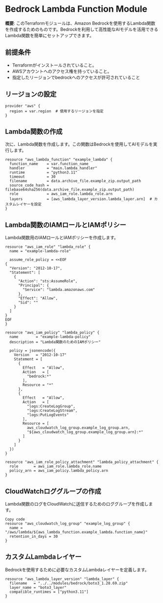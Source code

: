 # Bedrock Lambda Function Module

**概要**: このTerraformモジュールは、Amazon Bedrockを使用するLambda関数を作成するためのものです。Bedrockを利用して高性能なAIモデルを活用できるLambda関数を簡単にセットアップできます。

## 前提条件

- Terraformがインストールされていること。
- AWSアカウントへのアクセス権を持っていること。
- 指定したリージョンでbedrockへのアクセスが許可されていること

## リージョンの設定
```hcl
provider "aws" {
  region = var.region  # 使用するリージョンを指定
}
```
## Lambda関数の作成
次に、Lambda関数を作成します。この関数はBedrockを使用してAIモデルを実行します。

```hcl
resource "aws_lambda_function" "example_lambda" {
  function_name    = var.function_name
  handler          = "main.lambda_handler"
  runtime          = "python3.11"
  timeout          = 30
  filename         = data.archive_file.example_zip.output_path
  source_code_hash = filebase64sha256(data.archive_file.example_zip.output_path)
  role             = aws_iam_role.lambda_role.arn
  layers           = [aws_lambda_layer_version.lambda_layer.arn]  # カスタムレイヤーを設定
}
```

## Lambda関数のIAMロールとIAMポリシー
Lambda関数用のIAMロールとIAMポリシーを作成します。
```hcl
resource "aws_iam_role" "lambda_role" {
  name = "example-lambda-role"

  assume_role_policy = <<EOF
{
  "Version": "2012-10-17",
  "Statement": [
    {
      "Action": "sts:AssumeRole",
      "Principal": {
        "Service": "lambda.amazonaws.com"
      },
      "Effect": "Allow",
      "Sid": ""
    }
  ]
}
EOF
}

resource "aws_iam_policy" "lambda_policy" {
  name        = "example-lambda-policy"
  description = "Lambda関数のためのIAMポリシー"
  
  policy = jsonencode({
    Version   = "2012-10-17"
    Statement = [
      {
        Effect   = "Allow",
        Action   = [
          "bedrock:*"
        ],
        Resource = "*"
      },
      {
        Effect   = "Allow",
        Action   = [
          "logs:CreateLogGroup",
          "logs:CreateLogStream",
          "logs:PutLogEvents"
        ],
        Resource = [
          aws_cloudwatch_log_group.example_log_group.arn,
          "${aws_cloudwatch_log_group.example_log_group.arn}:*"
        ]
      }
    ]
  })
}

resource "aws_iam_role_policy_attachment" "lambda_policy_attachment" {
  role       = aws_iam_role.lambda_role.name
  policy_arn = aws_iam_policy.lambda_policy.arn
}
```
## CloudWatchロググループの作成
Lambda関数のログをCloudWatchに送信するためのロググループを作成します。

```hcl
Copy code
resource "aws_cloudwatch_log_group" "example_log_group" {
  name = "/aws/lambda/${aws_lambda_function.example_lambda.function_name}"
  retention_in_days = 30
}
```
## カスタムLambdaレイヤー
Bedrockを使用するために必要なカスタムLambdaレイヤーを定義します。

```hcl
resource "aws_lambda_layer_version" "lambda_layer" {
  filename   = "../../modules/bedrock/boto3_1.28.69.zip"
  layer_name = "boto3_layer"
  compatible_runtimes = ["python3.11"]
}
```
